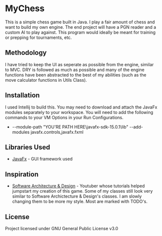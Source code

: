 # MyChess
This is a simple chess game built in Java. I play a fair amount of chess and want to build my own engine. The end project will
have a PGN reader and a custom AI to play against. This program would ideally be meant for training or prepping for tournaments, etc.
## Methodology
I have tried to keep the UI as seperate as possible from the engine, similar to MVC. DRY is followed as much as possible and many
of the engine functions have been abstracted to the best of my abilities (such as the move calculator functions in Utils Class).
## Installation
I used Intellij to build this. You may need to download and attach the JavaFx modules separately to your workspace.
You will need to add the following commands to your VM Options in your Run Configurations.
* --module-path "YOU'RE PATH HERE\javafx-sdk-15.0.1\lib" --add-modules javafx.controls,javafx.fxml
## Libraries Used
* [JavaFx](https://gluonhq.com/products/javafx/) - GUI framework used
## Inspiration 
* [Software Architecture & Design](https://www.youtube.com/c/amir650/videos) - Youtuber whose tutorials helped jumpstart my creation of this game.
Some of my classes still look very similar to Software Archictecture & Design's classes. I am slowly changing them to be more my style.
Most are marked with TODO's.
## License
Project licensed under GNU General Public License v3.0
